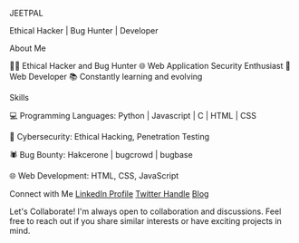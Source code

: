 JEETPAL

Ethical Hacker | Bug Hunter | Developer

About Me

👨‍💻 Ethical Hacker and Bug Hunter
🌐 Web Application Security Enthusiast
🚀 Web Developer
📚 Constantly learning and evolving

Skills

💻 Programming Languages: Python | Javascript | C | HTML | CSS

🔐 Cybersecurity: Ethical Hacking, Penetration Testing

🕷️ Bug Bounty: Hakcerone | bugcrowd | bugbase

🌐 Web Development: HTML, CSS, JavaScript


Connect with Me
[LinkedIn Profile](https://www.linkedin.com/in/jeet-pal-22601a290/)
[Twitter Handle](https://twitter.com/jeetpal2007)
[Blog](https://medium.com/@jeetpal2007)

Let's Collaborate!
I'm always open to collaboration and discussions. Feel free to reach out if you share similar interests or have exciting projects in mind.

